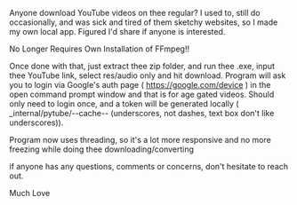 Anyone download YouTube videos on thee regular? I used to, still do occasionally, and was sick and tired of them sketchy websites, so I made my own local app. Figured I'd share if anyone is interested. 

No Longer Requires Own Installation of FFmpeg!!

Once done with that, just extract thee zip folder, and run thee .exe, input thee YouTube link, select res/audio only and hit download. 
Program will ask you to login via Google's auth page ( https://google.com/device ) in the open command prompt window and that is for age gated videos. 
Should only need to login once, and a token will be generated locally ( _internal/pytube/--cache-- (underscores, not dashes, text box don't like underscores)). 

Program now uses threading, so it's a lot more responsive and no more freezing while doing thee downloading/converting

if anyone has any questions, comments or concerns, don't hesitate to reach out.

Much Love
